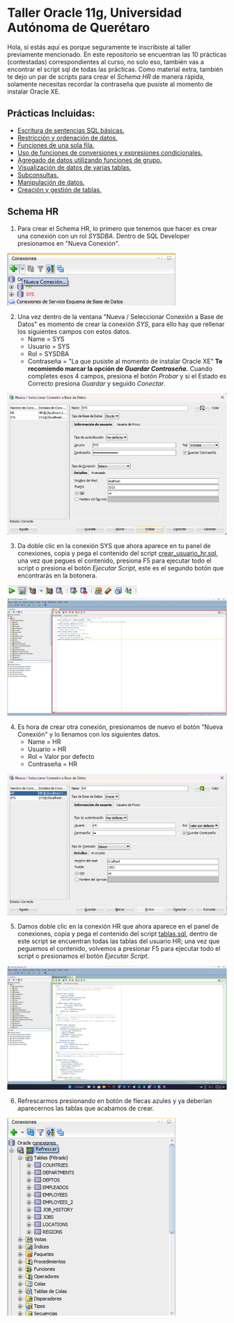 # Taller Oracle 11g, Universidad Autónoma de Querétaro
Hola, si estás aquí es porque seguramente te inscribiste al taller previamente mencionado. En este repositorio se encuentran las 10 prácticas (contestadas) correspondientes al curso, no solo eso, también vas a encontrar el script sql de todas las prácticas. Como material extra, también te dejo un par de scripts para crear el *Schema HR* de manera rápida, solamente necesitas recordar la contraseña que pusiste al momento de instalar Oracle XE.

## Prácticas Incluidas:

 - [Escritura de sentencias SQL básicas.](https://github.com/OrlandoDuranPY/TallerOracle11G/blob/main/Practicas/Jos%C3%A9%20Orlando%20Dur%C3%A1n%20P%C3%A9rez%20-%20Pr%C3%A1ctica%201%20Taller%20de%20Oracle.pdf)
 - [Restricción y ordenación de datos.](https://github.com/OrlandoDuranPY/TallerOracle11G/blob/main/Practicas/Jos%C3%A9%20Orlando%20Dur%C3%A1n%20P%C3%A9rez%20-%20Pr%C3%A1ctica%202%20Taller%20de%20Oracle.pdf)
 - [Funciones de una sola fila.](https://github.com/OrlandoDuranPY/TallerOracle11G/blob/main/Practicas/Jos%C3%A9%20Orlando%20Dur%C3%A1n%20P%C3%A9rez%20-%20Pr%C3%A1ctica%203%20Taller%20de%20Oracle.pdf)
 - [Uso de funciones de conversiones y expresiones condicionales.](https://github.com/OrlandoDuranPY/TallerOracle11G/blob/main/Practicas/Jos%C3%A9%20Orlando%20Dur%C3%A1n%20P%C3%A9rez%20-%20Pr%C3%A1ctica%204%20Taller%20de%20Oracle.docx.pdf)
 - [Agregado de datos utilizando funciones de grupo.](https://github.com/OrlandoDuranPY/TallerOracle11G/blob/main/Practicas/Jos%C3%A9%20Orlando%20Dur%C3%A1n%20P%C3%A9rez%20-%20Pr%C3%A1ctica%205%20Taller%20de%20Oracle.pdf)
 - [Visualización de datos de varias tablas.](https://github.com/OrlandoDuranPY/TallerOracle11G/blob/main/Practicas/Jos%C3%A9%20Orlando%20Dur%C3%A1n%20P%C3%A9rez%20-%20Pr%C3%A1ctica%206%20Taller%20de%20Oracle.docx.pdf)
 - [Subconsultas.](https://github.com/OrlandoDuranPY/TallerOracle11G/blob/main/Practicas/Jos%C3%A9%20Orlando%20Dur%C3%A1n%20P%C3%A9rez%20-%20Pr%C3%A1ctica%207%20Taller%20de%20Oracle.docx.pdf)
 - [Manipulación de datos.](https://github.com/OrlandoDuranPY/TallerOracle11G/blob/main/Practicas/Jos%C3%A9%20Orlando%20Dur%C3%A1n%20P%C3%A9rez%20-%20Pr%C3%A1ctica%208%20Taller%20de%20Oracle.pdf)
 - [Creación y gestión de tablas.](https://github.com/OrlandoDuranPY/TallerOracle11G/blob/main/Practicas/Jos%C3%A9%20Orlando%20Dur%C3%A1n%20P%C3%A9rez%20-%20Pr%C3%A1ctica%209%20Taller%20de%20Oracle.pdf)
  
## Schema HR
1. Para crear el Schema HR, lo primero que tenemos que hacer es crear una conexión con un rol *SYSDBA*.
Dentro de SQL Developer presionamos en "Nueva Conexión".

![Nueva Conexion](https://github.com/OrlandoDuranPY/TallerOracle11G/blob/main/img/Crear%20conexion.png)

2. Una vez dentro de la ventana "Nueva / Seleccionar Conexión a Base de Datos" es momento de crear la conexión *SYS*, para ello hay que rellenar los siguientes campos con estos datos.
     - Name = SYS
     - Usuario = SYS
     - Rol = SYSDBA
     - Contraseña = "La que pusiste al momento de instalar Oracle XE"
**Te recomiendo marcar la opción de *Guardar Contraseña*.** 
Cuando completes esos 4 campos, presiona el botón *Probar* y si el Estado es Correcto presiona *Guardar* y seguido *Conectar*.

![Usuario SYS](https://github.com/OrlandoDuranPY/TallerOracle11G/blob/main/img/SYS.png)

3. Da doble clic en la conexión SYS que ahora aparece en tu panel de conexiones, copia y pega el contenido del script [crear_usuario_hr.sql](https://github.com/OrlandoDuranPY/TallerOracle11G/blob/main/Crear%20Schema%20HR/crear_usuario_hr.sql), una vez que pegues el contenido, presiona F5 para ejecutar todo el script o presiona el botón *Ejecutar Script*, este es el segundo botón que encontrarás en la botonera.

![Botonera](https://github.com/OrlandoDuranPY/TallerOracle11G/blob/main/img/Botonera.png)
![Crear Usuario HR](https://github.com/OrlandoDuranPY/TallerOracle11G/blob/main/img/Crear%20Usuario%20HR.png)

4. Es hora de crear otra conexión, presionamos de nuevo el botón "Nueva Conexión" y lo llenamos con los siguientes datos.
     - Name = HR
     - Usuario = HR
     - Rol = Valor por defecto
     - Contraseña = HR

![Usuario HR](https://github.com/OrlandoDuranPY/TallerOracle11G/blob/main/img/HR.png)

5. Damos doble clic en la conexión HR que ahora aparece en el panel de conexiones, copia y pega el contenido del script [tablas.sql](https://github.com/OrlandoDuranPY/TallerOracle11G/blob/main/Crear%20Schema%20HR/tablas.sql), dentro de este script se encuentran todas las tablas del usuario HR; una vez que peguemos el contenido, volvemos a presionar F5 para ejecutar todo el script o presionamos el botón *Ejecutar Script*.

![Tablas](https://github.com/OrlandoDuranPY/TallerOracle11G/blob/main/img/Tablas%20HR.png)

6. Refrescarmos presionando en botón de flecas azules y ya deberían aparecernos las tablas que acabamos de crear.

![Refrescar](https://github.com/OrlandoDuranPY/TallerOracle11G/blob/main/img/Refrescar.png)

